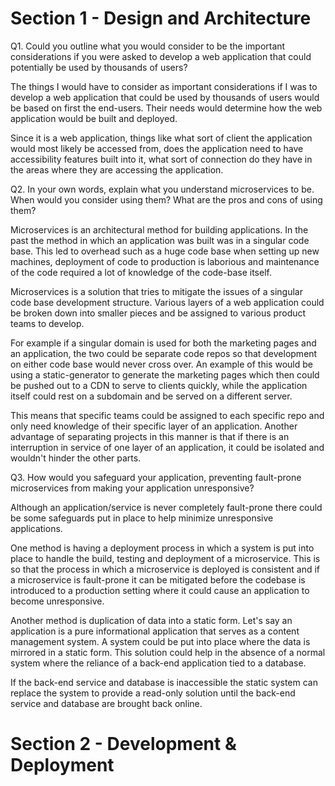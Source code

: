 # Section 1 - Design and Architecture

Q1. Could you outline what you would consider to be the important considerations if you were asked to develop a web application that could potentially be used by thousands of users?

The things I would have to consider as important considerations if I was to develop a web application that could be used by thousands of users would be based on first the end-users. Their needs would determine how the web application would be built and deployed.

Since it is a web application, things like what sort of client the application would most likely be accessed from, does the application need to have accessibility features built into it, what sort of connection do they have in the areas where they are accessing the application.


Q2. In your own words, explain what you understand microservices to be. When would you consider using them? What are the pros and cons of using them?

Microservices is an architectural method for building applications. In the past the method in which an application was built was in a singular code base. This led to overhead such as a huge code base when setting up new machines, deployment of code to production is laborious and maintenance of the code required a lot of knowledge of the code-base itself.

Microservices is a solution that tries to mitigate the issues of a singular code base development structure. Various layers of a web application could be broken down into smaller pieces and be assigned to various product teams to develop.

For example if a singular domain is used for both the marketing pages and an application, the two could be separate code repos so that development on either code base would never cross over. An example of this would be using a static-generator to generate the marketing pages which then could be pushed out to a CDN to serve to clients quickly, while the application itself could rest on a subdomain and be served on a different server.

This means that specific teams could be assigned to each specific repo and only need knowledge of their specific layer of an application. Another advantage of separating projects in this manner is that if there is an interruption in service of one layer of an application, it could be isolated and wouldn't hinder the other parts.


Q3. How would you safeguard your application, preventing fault-prone microservices from making your application unresponsive?

Although an application/service is never completely fault-prone there could be some safeguards put in place to help minimize unresponsive applications.

One method is having a deployment process in which a system is put into place to handle the build, testing and deployment of a microservice. This is so that the process in which a microservice is deployed is consistent and if a microservice is fault-prone it can be mitigated before the codebase is introduced to a production setting where it could cause an application to become unresponsive.

Another method is duplication of data into a static form. Let's say an application is a pure informational application that serves as a content management system. A system could be put into place where the data is mirrored in a static form. This solution could help in the absence of a normal system where the reliance of a back-end application tied to a database.

If the back-end service and database is inaccessible the static system can replace the system to provide a read-only solution until the back-end service and database are brought back online.

# Section 2 - Development & Deployment
